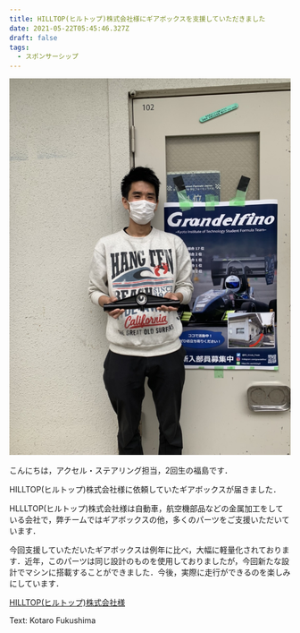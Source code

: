 ```yaml
---
title: HILLTOP(ヒルトップ)株式会社様にギアボックスを支援していただきました
date: 2021-05-22T05:45:46.327Z
draft: false
tags:
  - スポンサーシップ
---
```

![](f0c911a7-d3a9-466a-ac38-0351faa6fb4c.jpg)

こんにちは，アクセル・ステアリング担当，2回生の福島です．

HILLTOP(ヒルトップ)株式会社様に依頼していたギアボックスが届きました．

HLLLTOP(ヒルトップ)株式会社様は自動車，航空機部品などの金属加工をしている会社で，弊チームではギアボックスの他，多くのパーツをご支援いただいています．

今回支援していただいたギアボックスは例年に比べ，大幅に軽量化されております．近年，このパーツは同じ設計のものを使用しておりましたが，今回新たな設計でマシンに搭載することができました．今後，実際に走行ができるのを楽しみにしています．

[HILLTOP(ヒルトップ)株式会社様](https://hilltop21.co.jp/)

Text: Kotaro Fukushima